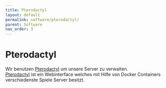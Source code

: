 ```yaml
---
title: Pterodactyl
layout: default
permalink: software/pterodactyl/
parent: Software
nav_order: 3
---
```


# Pterodactyl

Wir benutzen [Pterodactyl](https://pterodactyl.io/) um unsere Server zu verwalten.<br>
[Pterodactyl](https://pterodactyl.io/) ist ein Webinterface welches mit Hilfe von Docker Containers verschiedenste Spiele Server besitzt.
